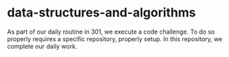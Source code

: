# data-structures-and-algorithms
As part of our daily routine in 301, we execute a code challenge. To do so properly requires a specific repository, properly setup. In this repository, we complete our daily work.
